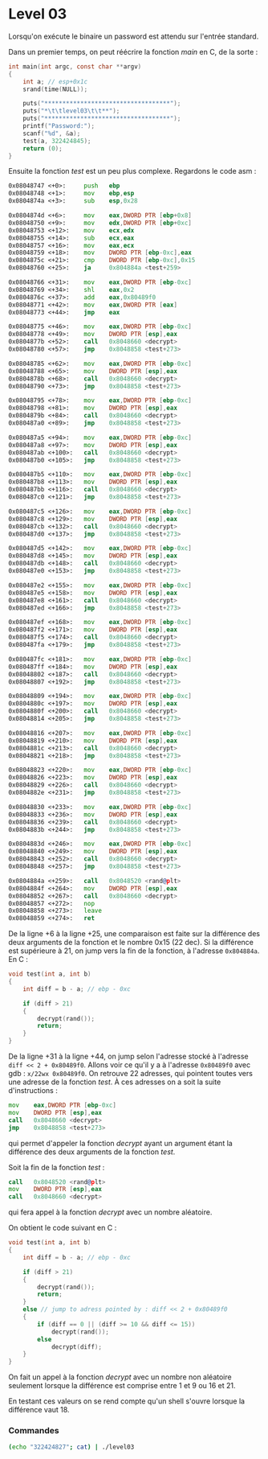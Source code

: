 # Level 03

Lorsqu'on exécute le binaire un password est attendu sur l'entrée standard.

Dans un premier temps, on peut réécrire la fonction _main_ en C, de la sorte :

```c
int main(int argc, const char **argv)
{
	int a; // esp+0x1c
	srand(time(NULL));

	puts("***********************************");
	puts("*\t\tlevel03\t\t**");
	puts("***********************************");
	printf("Password:");
	scanf("%d", &a);
	test(a, 322424845);
	return (0);
}
```

Ensuite la fonction _test_ est un peu plus complexe. Regardons le code asm :

```asm
0x08048747 <+0>:     push   ebp
0x08048748 <+1>:     mov    ebp,esp
0x0804874a <+3>:     sub    esp,0x28

0x0804874d <+6>:     mov    eax,DWORD PTR [ebp+0x8]
0x08048750 <+9>:     mov    edx,DWORD PTR [ebp+0xc]
0x08048753 <+12>:    mov    ecx,edx
0x08048755 <+14>:    sub    ecx,eax
0x08048757 <+16>:    mov    eax,ecx
0x08048759 <+18>:    mov    DWORD PTR [ebp-0xc],eax
0x0804875c <+21>:    cmp    DWORD PTR [ebp-0xc],0x15
0x08048760 <+25>:    ja     0x804884a <test+259>

0x08048766 <+31>:    mov    eax,DWORD PTR [ebp-0xc]
0x08048769 <+34>:    shl    eax,0x2
0x0804876c <+37>:    add    eax,0x80489f0
0x08048771 <+42>:    mov    eax,DWORD PTR [eax]
0x08048773 <+44>:    jmp    eax

0x08048775 <+46>:    mov    eax,DWORD PTR [ebp-0xc]
0x08048778 <+49>:    mov    DWORD PTR [esp],eax
0x0804877b <+52>:    call   0x8048660 <decrypt>
0x08048780 <+57>:    jmp    0x8048858 <test+273>

0x08048785 <+62>:    mov    eax,DWORD PTR [ebp-0xc]
0x08048788 <+65>:    mov    DWORD PTR [esp],eax
0x0804878b <+68>:    call   0x8048660 <decrypt>
0x08048790 <+73>:    jmp    0x8048858 <test+273>

0x08048795 <+78>:    mov    eax,DWORD PTR [ebp-0xc]
0x08048798 <+81>:    mov    DWORD PTR [esp],eax
0x0804879b <+84>:    call   0x8048660 <decrypt>
0x080487a0 <+89>:    jmp    0x8048858 <test+273>

0x080487a5 <+94>:    mov    eax,DWORD PTR [ebp-0xc]
0x080487a8 <+97>:    mov    DWORD PTR [esp],eax
0x080487ab <+100>:   call   0x8048660 <decrypt>
0x080487b0 <+105>:   jmp    0x8048858 <test+273>

0x080487b5 <+110>:   mov    eax,DWORD PTR [ebp-0xc]
0x080487b8 <+113>:   mov    DWORD PTR [esp],eax
0x080487bb <+116>:   call   0x8048660 <decrypt>
0x080487c0 <+121>:   jmp    0x8048858 <test+273>

0x080487c5 <+126>:   mov    eax,DWORD PTR [ebp-0xc]
0x080487c8 <+129>:   mov    DWORD PTR [esp],eax
0x080487cb <+132>:   call   0x8048660 <decrypt>
0x080487d0 <+137>:   jmp    0x8048858 <test+273>

0x080487d5 <+142>:   mov    eax,DWORD PTR [ebp-0xc]
0x080487d8 <+145>:   mov    DWORD PTR [esp],eax
0x080487db <+148>:   call   0x8048660 <decrypt>
0x080487e0 <+153>:   jmp    0x8048858 <test+273>

0x080487e2 <+155>:   mov    eax,DWORD PTR [ebp-0xc]
0x080487e5 <+158>:   mov    DWORD PTR [esp],eax
0x080487e8 <+161>:   call   0x8048660 <decrypt>
0x080487ed <+166>:   jmp    0x8048858 <test+273>

0x080487ef <+168>:   mov    eax,DWORD PTR [ebp-0xc]
0x080487f2 <+171>:   mov    DWORD PTR [esp],eax
0x080487f5 <+174>:   call   0x8048660 <decrypt>
0x080487fa <+179>:   jmp    0x8048858 <test+273>

0x080487fc <+181>:   mov    eax,DWORD PTR [ebp-0xc]
0x080487ff <+184>:   mov    DWORD PTR [esp],eax
0x08048802 <+187>:   call   0x8048660 <decrypt>
0x08048807 <+192>:   jmp    0x8048858 <test+273>

0x08048809 <+194>:   mov    eax,DWORD PTR [ebp-0xc]
0x0804880c <+197>:   mov    DWORD PTR [esp],eax
0x0804880f <+200>:   call   0x8048660 <decrypt>
0x08048814 <+205>:   jmp    0x8048858 <test+273>

0x08048816 <+207>:   mov    eax,DWORD PTR [ebp-0xc]
0x08048819 <+210>:   mov    DWORD PTR [esp],eax
0x0804881c <+213>:   call   0x8048660 <decrypt>
0x08048821 <+218>:   jmp    0x8048858 <test+273>

0x08048823 <+220>:   mov    eax,DWORD PTR [ebp-0xc]
0x08048826 <+223>:   mov    DWORD PTR [esp],eax
0x08048829 <+226>:   call   0x8048660 <decrypt>
0x0804882e <+231>:   jmp    0x8048858 <test+273>

0x08048830 <+233>:   mov    eax,DWORD PTR [ebp-0xc]
0x08048833 <+236>:   mov    DWORD PTR [esp],eax
0x08048836 <+239>:   call   0x8048660 <decrypt>
0x0804883b <+244>:   jmp    0x8048858 <test+273>

0x0804883d <+246>:   mov    eax,DWORD PTR [ebp-0xc]
0x08048840 <+249>:   mov    DWORD PTR [esp],eax
0x08048843 <+252>:   call   0x8048660 <decrypt>
0x08048848 <+257>:   jmp    0x8048858 <test+273>

0x0804884a <+259>:   call   0x8048520 <rand@plt>
0x0804884f <+264>:   mov    DWORD PTR [esp],eax
0x08048852 <+267>:   call   0x8048660 <decrypt>
0x08048857 <+272>:   nop
0x08048858 <+273>:   leave
0x08048859 <+274>:   ret
```

De la ligne +6 à la ligne +25, une comparaison est faite sur la différence des deux arguments de la fonction et le nombre 0x15 (22 dec). Si la différence est supérieure à 21, on jump vers la fin de la fonction, à l'adresse `0x804884a`.
En C :

```c
void test(int a, int b)
{
	int diff = b - a; // ebp - 0xc

	if (diff > 21)
	{
		decrypt(rand());
		return;
	}
}
```

De la ligne +31 à la ligne +44, on jump selon l'adresse stocké à l'adresse `diff << 2 + 0x80489f0`. Allons voir ce qu'il y a à l'adresse `0x80489f0` avec gdb : `x/22wx 0x80489f0`. On retrouve 22 adresses, qui pointent toutes vers une adresse de la fonction _test_. À ces adresses on a soit la suite d'instructions :

```asm
mov    eax,DWORD PTR [ebp-0xc]
mov    DWORD PTR [esp],eax
call   0x8048660 <decrypt>
jmp    0x8048858 <test+273>
```

qui permet d'appeler la fonction _decrypt_ ayant un argument étant la différence des deux arguments de la fonction _test_.

Soit la fin de la fonction _test_ :

```asm
call   0x8048520 <rand@plt>
mov    DWORD PTR [esp],eax
call   0x8048660 <decrypt>
```

qui fera appel à la fonction _decrypt_ avec un nombre aléatoire.

On obtient le code suivant en C :

```c
void test(int a, int b)
{
	int diff = b - a; // ebp - 0xc

	if (diff > 21)
	{
		decrypt(rand());
		return;
	}
	else // jump to adress pointed by : diff << 2 + 0x80489f0
	{
		if (diff == 0 || (diff >= 10 && diff <= 15))
			decrypt(rand());
		else
			decrypt(diff);
	}
}
```

On fait un appel à la fonction _decrypt_ avec un nombre non aléatoire seulement lorsque la différence est comprise entre 1 et 9 ou 16 et 21.

En testant ces valeurs on se rend compte qu'un shell s'ouvre lorsque la différence vaut 18.

### Commandes

```bash
(echo "322424827"; cat) | ./level03
```
